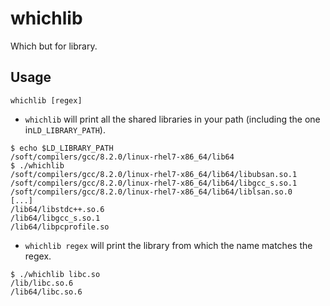# whichlib
Which but for library.


## Usage

`whichlib [regex]`


- `whichlib` will print all the shared libraries in your path (including the one in`LD_LIBRARY_PATH`). 

```
$ echo $LD_LIBRARY_PATH
/soft/compilers/gcc/8.2.0/linux-rhel7-x86_64/lib64
$ ./whichlib
/soft/compilers/gcc/8.2.0/linux-rhel7-x86_64/lib64/libubsan.so.1
/soft/compilers/gcc/8.2.0/linux-rhel7-x86_64/lib64/libgcc_s.so.1
/soft/compilers/gcc/8.2.0/linux-rhel7-x86_64/lib64/liblsan.so.0
[...]
/lib64/libstdc++.so.6
/lib64/libgcc_s.so.1
/lib64/libpcprofile.so
```

- `whichlib regex` will print the library from which the name matches the regex.

```
$ ./whichlib libc.so
/lib/libc.so.6
/lib64/libc.so.6
```
